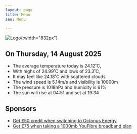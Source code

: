 ```yaml
---
layout: page
title: Menu
seo: Menu

---
```


![Logo](/images/logo.jpg){:width="832px"}

<!-- weather_marker starts -->
## On Thursday, 14 August 2025

- The average temperature today is 24.12˚C,
- With highs of 24.99˚C and lows of 23.3˚C,
- It may feel like 24.18˚C with scattered clouds
- The wind speed is 5.14m/s and visibility is 10000m
- The pressure is 1018hPa and humidity is 61%
- The sun will rise at 04:51 and set at 19:34

<!-- weather_marker ends -->

## Sponsors

- [Get £50 credit when switching to Octopus Energy](https://bit.ly/3oD1nnS)
- [Get £75 when taking a 1000mb YouFibre broadband plan](https://aklam.io/91zWhU?)
